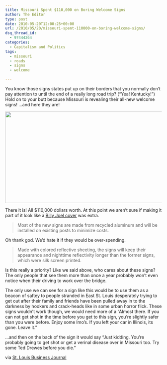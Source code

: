 ```yaml
---
title: Missouri Spent $110,000 on Boring Welcome Signs
author: The Editor
type: post
date: 2010-05-20T12:00:25+00:00
url: /2010/05/20/missouri-spent-110000-on-boring-welcome-signs/
dsq_thread_id:
  - 97444264
categories:
  - Capitalism and Politics
tags:
  - missouri
  - roads
  - signs
  - welcome

---
```

You know those signs states put up on their borders that you normally don&#8217;t pay attention to until the end of a really long road trip? (&#8220;Yea! Kentucky!&#8221;) Hold on to your butt because Missouri is revealing their all-new welcome signs! &#8230;and here they are!

<a rel="attachment wp-att-4624" href="http://punchingkitty.com/2010/05/20/missouri-spent-110000-on-boring-welcome-signs/988061-600-0-1/"><img class="aligncenter size-full wp-image-4624" title="988061-600-0-1" src="http://punchingkitty.com/wp-content/uploads/2010/05/988061-600-0-1.jpg?filter=full" alt="" width="600" height="293" /></a>

There it is! All $110,000 dollars worth. At this point we aren&#8217;t sure if making it part of it look like a <a href="http://punchingkitty.com/?attachment_id=4625" target="_blank">Billy Joel cover</a> was extra.

> Most of the new signs are made from recycled aluminum and will be installed on existing posts to minimize costs.

Oh thank god. We&#8217;d hate it if they would be over-spending.

> Made with colored reflective sheeting, the signs will keep their appearance and nighttime reflectivity longer than the former signs, which were silk screen printed.

Is this really a priority? Like we said above, who cares about these signs? The only people that see them more than once a year probably won&#8217;t even notice when their driving to work over the bridge.

The only use we can see for a sign like this would be to use them as a beacon of saftey to people stranded in East St. Louis desperately trying to get out after their family and friends have been pulled away in to the darkness by hookers and crack-heads like in some urban horror flick. These signs wouldn&#8217;t work though, we would need more of a &#8220;Almost there. If you can not get shot in the time before you get to this sign, you&#8217;re slightly safer than you were before. Enjoy some Imo&#8217;s. If you left your car in Illinois, its gone. Leave it.&#8221;

&#8230;and then on the back of the sign it would say &#8220;Just kidding. You&#8217;re probably going to get shot or get a verinal disease over in Missouri too. Try some Ted Drewes before you die.&#8221;

via <a href="http://www.bizjournals.com/stlouis/stories/2010/05/17/daily38.html?surround=lfn" target="_blank">St. Louis Business Journal</a>